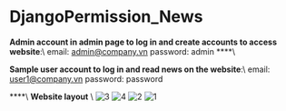 ﻿# DjangoPermission_News
**Admin account in admin page to log in and create accounts to access website**:\\
email: admin@company.vn
password: admin
****\\

**Sample user account to log in and read news on the website**:\\
email: user1@company.vn
password: password

****\\
**Website layout**
\\
![3](https://github.com/PhungHoang1909/DjangoPermission_News/assets/106148071/92be117b-5f27-4929-ae0d-917cec69fcda)
![4](https://github.com/PhungHoang1909/DjangoPermission_News/assets/106148071/7275464f-8775-427d-82a7-8d4e74ec5ed9)
![2](https://github.com/PhungHoang1909/DjangoPermission_News/assets/106148071/7cdbf37f-915e-4385-a213-541da7376f5e)
![1](https://github.com/PhungHoang1909/DjangoPermission_News/assets/106148071/3e0e8719-8559-439a-a445-553081305fa2)
